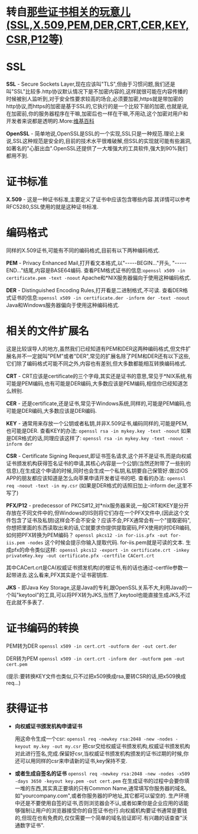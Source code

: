 # 转自[那些证书相关的玩意儿(SSL,X.509,PEM,DER,CRT,CER,KEY,CSR,P12等)](https://www.cnblogs.com/guogangj/p/4118605.html)

# SSL

**SSL** - Secure Sockets Layer,现在应该叫"TLS",但由于习惯问题,我们还是叫"SSL"比较多.http协议默认情况下是不加密内容的,这样就很可能在内容传播的时候被别人监听到,对于安全性要求较高的场合,必须要加密,https就是带加密的http协议,而https的加密是基于SSL的,它执行的是一个比较下层的加密,也就是说,在加密前,你的服务器程序在干嘛,加密后也一样在干嘛,不用动,这个加密对用户和开发者来说都是透明的.More:[维基百科](http://en.wikipedia.org/wiki/Transport_Layer_Security)

**OpenSSL** - 简单地说,OpenSSL是SSL的一个实现,SSL只是一种规范.理论上来说,SSL这种规范是安全的,目前的技术水平很难破解,但SSL的实现就可能有些漏洞,如著名的"心脏出血".OpenSSL还提供了一大堆强大的工具软件,强大到90%我们都用不到.

# 证书标准

**X.509** - 这是一种证书标准,主要定义了证书中应该包含哪些内容.其详情可以参考RFC5280,SSL使用的就是这种证书标准.

# 编码格式

同样的X.509证书,可能有不同的编码格式,目前有以下两种编码格式.

**PEM** - Privacy Enhanced Mail,打开看文本格式,以"-----BEGIN..."开头, "-----END..."结尾,内容是BASE64编码.
查看PEM格式证书的信息:`openssl x509 -in certificate.pem -text -noout`
Apache和*NIX服务器偏向于使用这种编码格式.

**DER** - Distinguished Encoding Rules,打开看是二进制格式,不可读.
查看DER格式证书的信息:`openssl x509 -in certificate.der -inform der -text -noout`
Java和Windows服务器偏向于使用这种编码格式.

# 相关的文件扩展名

这是比较误导人的地方,虽然我们已经知道有PEM和DER这两种编码格式,但文件扩展名并不一定就叫"PEM"或者"DER",常见的扩展名除了PEM和DER还有以下这些,它们除了编码格式可能不同之外,内容也有差别,但大多数都能相互转换编码格式.

**CRT** - CRT应该是certificate的三个字母,其实还是证书的意思,常见于*NIX系统,有可能是PEM编码,也有可能是DER编码,大多数应该是PEM编码,相信你已经知道怎么辨别.

**CER** - 还是certificate,还是证书,常见于Windows系统,同样的,可能是PEM编码,也可能是DER编码,大多数应该是DER编码.

**KEY** - 通常用来存放一个公钥或者私钥,并非X.509证书,编码同样的,可能是PEM,也可能是DER.
查看KEY的办法: `openssl rsa -in mykey.key -text -noout`
如果是DER格式的话,同理应该这样了: `openssl rsa -in mykey.key -text -noout -inform der`

**CSR** - Certificate Signing Request,即证书签名请求,这个并不是证书,而是向权威证书颁发机构获得签名证书的申请,其核心内容是一个公钥(当然还附带了一些别的信息),在生成这个申请的时候,同时也会生成一个私钥,私钥要自己保管好.做过iOS APP的朋友都应该知道是怎么向苹果申请开发者证书的吧.
查看的办法: `openssl req -noout -text -in my.csr` (如果是DER格式的话照旧加上-inform der,这里不写了)

**PFX/P12** - predecessor of PKCS#12,对*nix服务器来说,一般CRT和KEY是分开存放在不同文件中的,但Windows的IIS则将它们存在一个PFX文件中,(因此这个文件包含了证书及私钥)这样会不会不安全？应该不会,PFX通常会有一个"提取密码",你想把里面的东西读取出来的话,它就要求你提供提取密码,PFX使用的时DER编码,如何把PFX转换为PEM编码？
`openssl pkcs12 -in for-iis.pfx -out for-iis.pem -nodes`
这个时候会提示你输入提取代码. for-iis.pem就是可读的文本.
生成pfx的命令类似这样:` openssl pkcs12 -export -in certificate.crt -inkey privateKey.key -out certificate.pfx -certfile CACert.crt`

其中CACert.crt是CA(权威证书颁发机构)的根证书,有的话也通过-certfile参数一起带进去.这么看来,PFX其实是个证书密钥库.

**JKS** - 即Java Key Storage,这是Java的专利,跟OpenSSL关系不大,利用Java的一个叫"keytool"的工具,可以将PFX转为JKS,当然了,keytool也能直接生成JKS,不过在此就不多表了.

# 证书编码的转换

PEM转为DER `openssl x509 -in cert.crt -outform der -out cert.der`

DER转为PEM `openssl x509 -in cert.crt -inform der -outform pem -out cert.pem`

(提示:要转换KEY文件也类似,只不过把x509换成rsa,要转CSR的话,把x509换成req...)

# 获得证书

- **向权威证书颁发机构申请证书**

	用这命令生成一个csr: `openssl req -newkey rsa:2048 -new -nodes -keyout my.key -out my.csr`
	把csr交给权威证书颁发机构,权威证书颁发机构对此进行签名,完成.保留好csr,当权威证书颁发机构颁发的证书过期的时候,你还可以用同样的csr来申请新的证书,key保持不变.

- **或者生成自签名的证书**
	`openssl req -newkey rsa:2048 -new -nodes -x509 -days 3650 -keyout key.pem -out cert.pem`
	在生成证书的过程中会要你填一堆的东西,其实真正要填的只有Common Name,通常填写你服务器的域名,如"yourcompany.com",或者你服务器的IP地址,其它都可以留空的.
	生产环境中还是不要使用自签的证书,否则浏览器会不认,或者如果你是企业应用的话能够强制让用户的浏览器接受你的自签证书也行.向权威机构要证书通常是要钱的,但现在也有免费的,仅仅需要一个简单的域名验证即可.有兴趣的话查查"沃通数字证书".